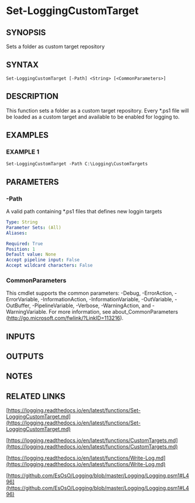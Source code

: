 # Set-LoggingCustomTarget

## SYNOPSIS
Sets a folder as custom target repository

## SYNTAX

```
Set-LoggingCustomTarget [-Path] <String> [<CommonParameters>]
```

## DESCRIPTION
This function sets a folder as a custom target repository.
Every *.ps1 file will be loaded as a custom target and available to be enabled for logging to.

## EXAMPLES

### EXAMPLE 1
```
Set-LoggingCustomTarget -Path C:\Logging\CustomTargets
```

## PARAMETERS

### -Path
A valid path containing *.ps1 files that defines new loggin targets

```yaml
Type: String
Parameter Sets: (All)
Aliases:

Required: True
Position: 1
Default value: None
Accept pipeline input: False
Accept wildcard characters: False
```

### CommonParameters
This cmdlet supports the common parameters: -Debug, -ErrorAction, -ErrorVariable, -InformationAction, -InformationVariable, -OutVariable, -OutBuffer, -PipelineVariable, -Verbose, -WarningAction, and -WarningVariable.
For more information, see about_CommonParameters (http://go.microsoft.com/fwlink/?LinkID=113216).

## INPUTS

## OUTPUTS

## NOTES

## RELATED LINKS

[https://logging.readthedocs.io/en/latest/functions/Set-LoggingCustomTarget.md](https://logging.readthedocs.io/en/latest/functions/Set-LoggingCustomTarget.md)

[https://logging.readthedocs.io/en/latest/functions/CustomTargets.md](https://logging.readthedocs.io/en/latest/functions/CustomTargets.md)

[https://logging.readthedocs.io/en/latest/functions/Write-Log.md](https://logging.readthedocs.io/en/latest/functions/Write-Log.md)

[https://github.com/EsOsO/Logging/blob/master/Logging/Logging.psm1#L496](https://github.com/EsOsO/Logging/blob/master/Logging/Logging.psm1#L496)

